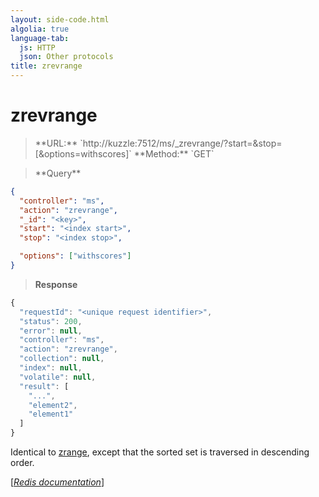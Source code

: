 ```yaml
---
layout: side-code.html
algolia: true
language-tab:
  js: HTTP
  json: Other protocols
title: zrevrange
---
```


# zrevrange




<blockquote class="js">
<p>
**URL:** `http://kuzzle:7512/ms/_zrevrange/<key>?start=<index start>&stop=<index stop>[&options=withscores]`  
**Method:** `GET`
</p>
</blockquote>

<blockquote class="json">
<p>
**Query**
</p>
</blockquote>


```json
{
  "controller": "ms",
  "action": "zrevrange",
  "_id": "<key>",
  "start": "<index start>",
  "stop": "<index stop>",

  "options": ["withscores"]
}
```

>**Response**

```javascript
{
  "requestId": "<unique request identifier>",
  "status": 200,
  "error": null,
  "controller": "ms",
  "action": "zrevrange",
  "collection": null,
  "index": null,
  "volatile": null,
  "result": [
    "...",
    "element2",
    "element1"
  ]
}
```

Identical to [zrange](#zrange), except that the sorted set is traversed in descending order.

[[_Redis documentation_]](https://redis.io/commands/zrevrange)
